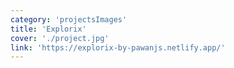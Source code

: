 ```yaml
---
category: 'projectsImages'
title: 'Explorix'
cover: './project.jpg'
link: 'https://explorix-by-pawanjs.netlify.app/'
---
```

